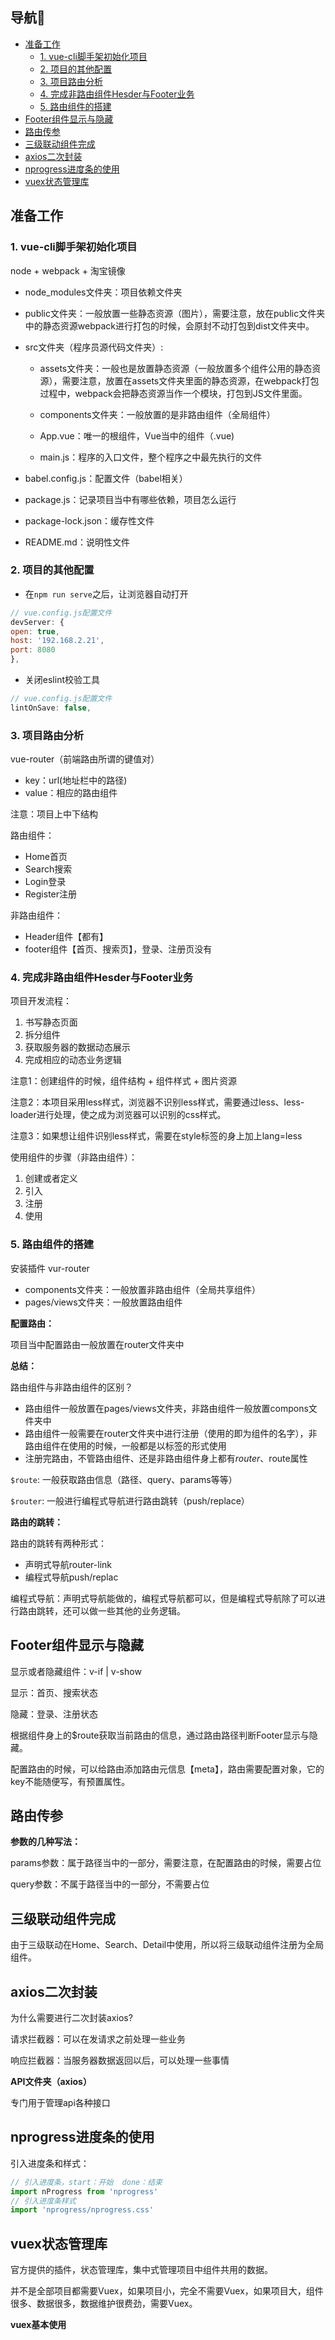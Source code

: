 <h2>导航🧭</h2>

- [准备工作](#准备工作)
  - [1. vue-cli脚手架初始化项目](#1-vue-cli脚手架初始化项目)
  - [2. 项目的其他配置](#2-项目的其他配置)
  - [3. 项目路由分析](#3-项目路由分析)
  - [4. 完成非路由组件Hesder与Footer业务](#4-完成非路由组件hesder与footer业务)
  - [5. 路由组件的搭建](#5-路由组件的搭建)
- [Footer组件显示与隐藏](#footer组件显示与隐藏)
- [路由传参](#路由传参)
- [三级联动组件完成](#三级联动组件完成)
- [axios二次封装](#axios二次封装)
- [nprogress进度条的使用](#nprogress进度条的使用)
- [vuex状态管理库](#vuex状态管理库)
## 准备工作

### 1. vue-cli脚手架初始化项目

node + webpack + 淘宝镜像

* node_modules文件夹：项目依赖文件夹

* public文件夹：一般放置一些静态资源（图片），需要注意，放在public文件夹中的静态资源webpack进行打包的时候，会原封不动打包到dist文件夹中。

* src文件夹（程序员源代码文件夹）:

    * assets文件夹：一般也是放置静态资源（一般放置多个组件公用的静态资源），需要注意，放置在assets文件夹里面的静态资源，在webpack打包过程中，webpack会把静态资源当作一个模块，打包到JS文件里面。

    * components文件夹：一般放置的是非路由组件（全局组件）

    * App.vue：唯一的根组件，Vue当中的组件（.vue)

    * main.js：程序的入口文件，整个程序之中最先执行的文件

* babel.config.js：配置文件（babel相关）

* package.js：记录项目当中有哪些依赖，项目怎么运行

* package-lock.json：缓存性文件

* README.md：说明性文件

### 2. 项目的其他配置

* 在`npm run serve`之后，让浏览器自动打开

```js
// vue.config.js配置文件
devServer: {
open: true,
host: '192.168.2.21',
port: 8080
},
```

* 关闭eslint校验工具

```js
// vue.config.js配置文件
lintOnSave: false,
```

### 3. 项目路由分析

vue-router（前端路由所谓的键值对）
* key：url(地址栏中的路径)
* value：相应的路由组件

注意：项目上中下结构

路由组件：
* Home首页
* Search搜索
* Login登录
* Register注册

非路由组件：
* Header组件【都有】
* footer组件【首页、搜索页】，登录、注册页没有

### 4. 完成非路由组件Hesder与Footer业务

项目开发流程：
1. 书写静态页面
2. 拆分组件
3. 获取服务器的数据动态展示
4. 完成相应的动态业务逻辑

注意1：创建组件的时候，组件结构 + 组件样式 + 图片资源

注意2：本项目采用less样式，浏览器不识别less样式，需要通过less、less-loader进行处理，使之成为浏览器可以识别的css样式。

注意3：如果想让组件识别less样式，需要在style标签的身上加上lang=less

使用组件的步骤（非路由组件）：
1. 创建或者定义
2. 引入
3. 注册
4. 使用

### 5. 路由组件的搭建

安装插件 vur-router

* components文件夹：一般放置非路由组件（全局共享组件）
* pages/views文件夹：一般放置路由组件

**配置路由：**

项目当中配置路由一般放置在router文件夹中

**总结：**

路由组件与非路由组件的区别？
* 路由组件一般放置在pages/views文件夹，非路由组件一般放置compons文件夹中
* 路由组件一般需要在router文件夹中进行注册（使用的即为组件的名字），非路由组件在使用的时候，一般都是以标签的形式使用
* 注册完路由，不管路由组件、还是非路由组件身上都有$router、$route属性

`$route`: 一般获取路由信息（路径、query、params等等）

`$router`: 一般进行编程式导航进行路由跳转（push/replace）

**路由的跳转：**

路由的跳转有两种形式：
* 声明式导航router-link
* 编程式导航push/replac

编程式导航：声明式导航能做的，编程式导航都可以，但是编程式导航除了可以进行路由跳转，还可以做一些其他的业务逻辑。

## Footer组件显示与隐藏

显示或者隐藏组件：v-if | v-show

显示：首页、搜索状态

隐藏：登录、注册状态

根据组件身上的$route获取当前路由的信息，通过路由路径判断Footer显示与隐藏。

配置路由的时候，可以给路由添加路由元信息【meta】，路由需要配置对象，它的key不能随便写，有预置属性。

## 路由传参

**参数的几种写法：**

params参数：属于路径当中的一部分，需要注意，在配置路由的时候，需要占位

query参数：不属于路径当中的一部分，不需要占位

## 三级联动组件完成

由于三级联动在Home、Search、Detail中使用，所以将三级联动组件注册为全局组件。

## axios二次封装

为什么需要进行二次封装axios?

请求拦截器：可以在发请求之前处理一些业务

响应拦截器：当服务器数据返回以后，可以处理一些事情

**API文件夹（axios）**

专门用于管理api各种接口

## nprogress进度条的使用

引入进度条和样式：

```js
// 引入进度条，start：开始  done：结束
import nProgress from 'nprogress'
// 引入进度条样式
import 'nprogress/nprogress.css'
```

## vuex状态管理库

官方提供的插件，状态管理库，集中式管理项目中组件共用的数据。

并不是全部项目都需要Vuex，如果项目小，完全不需要Vuex，如果项目大，组件很多、数据很多，数据维护很费劲，需要Vuex。

**vuex基本使用**